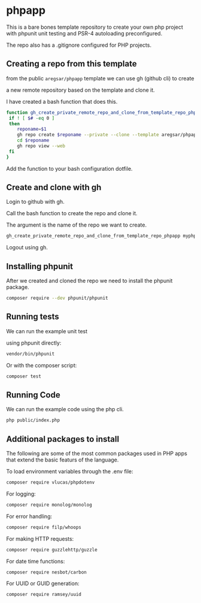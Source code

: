 # phpapp

This is a bare bones template repository to create your own php project with phpunit unit testing and PSR-4 autoloading preconfigured.

The repo also has a .gitignore configured for PHP projects.

## Creating a repo from this template

from the public `aregsar/phpapp` template we can use gh (github cli) to create

a new remote repository based on the template and clone it.

I have created a bash function that does this.

```bash
function gh_create_private_remote_repo_and_clone_from_template_repo_phpapp() {
 if ! [ $# -eq 0 ]
 then
    reponame=$1
    gh repo create $reponame --private --clone --template aregsar/phpapp
    cd $reponame
    gh repo view --web
 fi
}
```

Add the function to your bash configuration dotfile.

## Create and clone with gh

Login to github with gh.

Call the bash function to create the repo and clone it.

The argument is the name of the repo we want to create.

```bash
gh_create_private_remote_repo_and_clone_from_template_repo_phpapp myphpapp
```

Logout using gh.

## Installing phpunit

After we created and cloned the repo we need to install the phpunit package.

```bash
composer require --dev phpunit/phpunit
```

## Running tests

We can run the example unit test

using phpunit directly:

```bash
vendor/bin/phpunit
```

Or with the composer script:

```bash
composer test
```

## Running Code

We can run the example code using the php cli.

```bash
php public/index.php
```

## Additional packages to install

The following are some of the most common packages used in PHP apps that extend the basic featurs of the language.

To load environment variables through the .env file:

```bash
composer require vlucas/phpdotenv
```

For logging:

```bash
composer require monolog/monolog
```

For error handling:

```bash
composer require filp/whoops
```

For making HTTP requests:

```bash
composer require guzzlehttp/guzzle
```

For date time functions:

```bash
composer require nesbot/carbon
```

For UUID or GUID generation:

```bash
composer require ramsey/uuid
```
